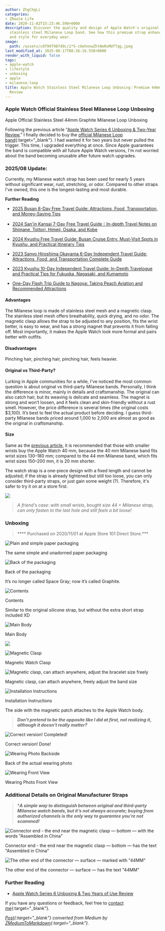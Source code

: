 ```yaml
---
author: ZhgChgLi
categories:
- ZRealm Life
date: 2020-11-02T15:23:46.598+0000
description: Discover the quality and design of Apple Watch's original 44mm graphite
  stainless steel Milanese Loop band. See how this premium strap enhances comfort
  and style for everyday wear.
image:
  path: /assets/c0f99f987d9c/1*5-cOehnnwZhtNeRxMUfTqg.jpeg
last_modified_at: 2025-08-17T08:26:16.558+0000
render_with_liquid: false
tags:
- apple-watch
- lifestyle
- unboxing
- apple
- milanese-loop
title: Apple Watch Stainless Steel Milanese Loop Unboxing｜Premium 44mm Graphite Band
  Review
---
```


### Apple Watch Official Stainless Steel Milanese Loop Unboxing

Apple Official Stainless Steel 44mm Graphite Milanese Loop Unboxing

Following the previous article "[Apple Watch Series 6 Unboxing & Two-Year Review](../eab0e984043/)," I finally decided to buy the [official Milanese Loop band](https://www.apple.com/tw/shop/product/MTU22FE/A/40-%E5%85%AC%E9%87%91%E9%8A%80%E8%89%B2%E7%B1%B3%E8%98%AD%E5%BC%8F%E9%8C%B6%E7%92%B0){:target="_blank"}. I had wanted it for two years but never pulled the trigger. This time, I upgraded everything at once. Since Apple guarantees the band is compatible with all future Apple Watch versions, I'm not worried about the band becoming unusable after future watch upgrades.

### 2025/08 Update:

Currently, my Milanese watch strap has been used for nearly 5 years without significant wear, rust, stretching, or odor. Compared to other straps I've owned, this one is the longest-lasting and most durable.

**Further Reading**

- [2025 Busan 8-Day Free Travel Guide: Attractions, Food, Transportation, and Money-Saving Tips](../8ace34a1a3d8/)

- [2024 San'in Kansai 7-Day Free Travel Guide｜In-depth Travel Notes on Shimane, Tottori, Himeji, Osaka, and Kobe](../aacd5f5cacd1/)

- [2024 Kyushu Free Travel Guide: Busan Cruise Entry, Must-Visit Spots in Kyushu, and Practical Itinerary Tips](../cb65fd5ab770/)

- [2023 Sanyo Hiroshima Okayama 6-Day Independent Travel Guide: Attractions, Food, and Transportation Complete Guide](../31b9b3a63abc/)

- [2023 Kyushu 10-Day Independent Travel Guide: In-Depth Travelogue and Practical Tips for Fukuoka, Nagasaki, and Kumamoto](../d78e0b15a08a/)

- [One-Day Flash Trip Guide to Nagoya: Taking Peach Aviation and Recommended Attractions](../7b8a0563c157/)

#### Advantages

The Milanese loop is made of stainless steel mesh and a magnetic clasp. The stainless steel mesh offers breathability, quick drying, and no odor. The magnetic clasp allows the strap to be adjusted to any position, fits the wrist better, is easy to wear, and has a strong magnet that prevents it from falling off. Most importantly, it makes the Apple Watch look more formal and pairs better with outfits.

#### Disadvantages

Pinching hair, pinching hair, pinching hair, feels heavier.

#### Original vs Third-Party?

Lurking in Apple communities for a while, I've noticed the most common question is about original vs third-party Milanese bands. Personally, I think the difference is minor, mainly in details and craftsmanship. The original can also catch hair, but its weaving is delicate and seamless. The magnet is strong and won’t loosen, and it feels clean and skin-friendly without a rust smell. However, the price difference is several times (the original costs $3,100). It’s best to feel the actual product before deciding. I guess third-party Milanese bands priced around 1,000 to 2,000 are almost as good as the original in craftsmanship.

#### Size

Same as the [previous article](../eab0e984043/), it is recommended that those with smaller wrists buy the Apple Watch 40 mm, because the 40 mm Milanese band fits wrist sizes 130–180 mm; compared to the 44 mm Milanese band, which fits wrist sizes 150–200 mm, it is 20 mm shorter.

The watch strap is a one-piece design with a fixed length and cannot be adjusted; if the strap is already tightened but still too loose, you can only consider third-party straps, or just gain some weight (?). Therefore, it's safer to try it on at a store first.

![](/assets/c0f99f987d9c/1*faHIYnWjMFiOg2Q5AoWnlQ.png)

> *A friend's case: with small wrists, bought size 44 + Milanese strap, can only fasten to the last hole and still feels a bit loose!*

### Unboxing

> **** Purchased on 2020/11/01 at Apple Store 101 Direct Store.***

![Plain and simple paper packaging](/assets/c0f99f987d9c/1*HI4rii9jMG1mkzvmXMWdLw.jpeg)

The same simple and unadorned paper packaging

![Back of the packaging](/assets/c0f99f987d9c/1*e8y5jTMTJKKPdydc2v0NVw.jpeg)

Back of the packaging

It’s no longer called Space Gray; now it’s called Graphite.

![Contents](/assets/c0f99f987d9c/1*m0sAkDMEiPwm43rTn0-3tA.jpeg)

Contents

Similar to the original silicone strap, but without the extra short strap included XD

![Main Body](/assets/c0f99f987d9c/1*seGVcrq2LSAlRrTp-CPIfQ.jpeg)

Main Body

![](/assets/c0f99f987d9c/1*IPUHeRmo5iG9QzsC_NKQoA.jpeg)

![Magnetic Clasp](/assets/c0f99f987d9c/1*mHytJWItkz8l4OtPq5HkeA.jpeg)

Magnetic Watch Clasp

![Magnetic clasp, can attach anywhere, adjust the bracelet size freely](/assets/c0f99f987d9c/1*IIstNIHPD8kXOum-reIkjg.gif)

Magnetic clasp, can attach anywhere, freely adjust the band size

![Installation Instructions](/assets/c0f99f987d9c/1*OwyAmkDoSbsVwyHizqEXPA.jpeg)

Installation Instructions

The side with the magnetic patch attaches to the Apple Watch body.

> ***Don't pretend to be the opposite like I did at first, not realizing it, although it doesn't really matter?***

![Correct version! Completed!](/assets/c0f99f987d9c/1*5-cOehnnwZhtNeRxMUfTqg.jpeg)

Correct version! Done!

![Wearing Photo Backside](/assets/c0f99f987d9c/1*WT_fwjfrtgJZFZnLULndRw.jpeg)

Back of the actual wearing photo

![Wearing Front View](/assets/c0f99f987d9c/1*eIq97MlqVilozKrm2kcT0g.jpeg)

Wearing Photo Front View

### Additional Details on Original Manufacturer Straps

> ****A simple way to distinguish between original and third-party Milanese watch bands, but it’s not always accurate; buying from authorized channels is the only way to guarantee you’re not scammed!***

![Connector end - the end near the magnetic clasp — bottom — with the words "Assembled in China"](/assets/c0f99f987d9c/1*24YD1G0kgfc5qeRX55ItEg.jpeg)

Connector end - the end near the magnetic clasp — bottom — has the text "Assembled in China"

![The other end of the connector — surface — marked with "44MM"](/assets/c0f99f987d9c/1*KZcWMP1vVSGtCpLuJW6rFw.jpeg)

The other end of the connector — surface — has the text "44MM"

### Further Reading

- [Apple Watch Series 6 Unboxing & Two Years of Use Review](../eab0e984043/)

If you have any questions or feedback, feel free to [contact me](https://www.zhgchg.li/contact){:target="_blank"}.

*[Post](https://life.zhgchg.li/apple-watch-%E5%8E%9F%E5%BB%A0%E4%B8%8D%E9%8F%BD%E9%8B%BC%E7%B1%B3%E8%98%AD%E9%8C%B6%E5%B8%B6%E9%96%8B%E7%AE%B1-c0f99f987d9c){:target="_blank"} converted from Medium by [ZMediumToMarkdown](https://github.com/ZhgChgLi/ZMediumToMarkdown){:target="_blank"}.*